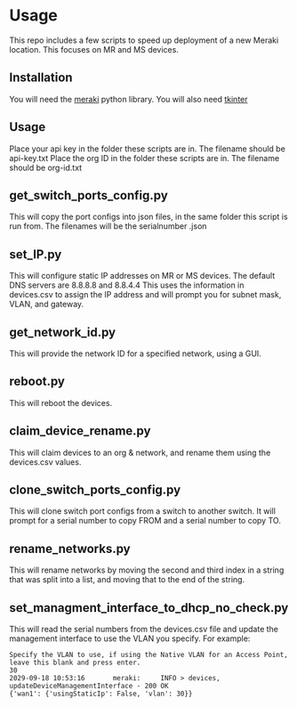 # Usage
This repo includes a few scripts to speed up deployment of a new Meraki location. This focuses on MR and MS devices.
## Installation
You will need the [meraki](https://github.com/meraki/dashboard-api-python) python library. You will also need [tkinter](https://docs.python.org/3/library/tkinter.html)
## Usage
Place your api key in the folder these scripts are in. The filename should be api-key.txt
Place the org ID in the folder these scripts are in. The filename should be org-id.txt

## get_switch_ports_config.py
This will copy the port configs into json files, in the same folder this script is run from. The filenames will be the serialnumber .json

## set_IP.py
This will configure static IP addresses on MR or MS devices. The default DNS servers are 8.8.8.8 and 8.8.4.4
This uses the information in devices.csv to assign the IP address and will prompt you for subnet mask, VLAN, and gateway.  

## get_network_id.py
This will provide the network ID for a specified network, using a GUI.

## reboot.py
This will reboot the devices.

## claim_device_rename.py
This will claim devices to an org & network, and rename them using the devices.csv values.

## clone_switch_ports_config.py
This will clone switch port configs from a switch to another switch. It will prompt for a serial number to copy FROM and a serial number to copy TO.

## rename_networks.py
This will rename networks by moving the second and third index in a string that was split into a list, and moving that to the end of the string.

## set_managment_interface_to_dhcp_no_check.py
This will read the serial numbers from the devices.csv file and update the management interface to use the VLAN you specify. For example:

```
Specify the VLAN to use, if using the Native VLAN for an Access Point, leave this blank and press enter.
30
2029-09-18 10:53:16       meraki:     INFO > devices, updateDeviceManagementInterface - 200 OK
{'wan1': {'usingStaticIp': False, 'vlan': 30}}
```